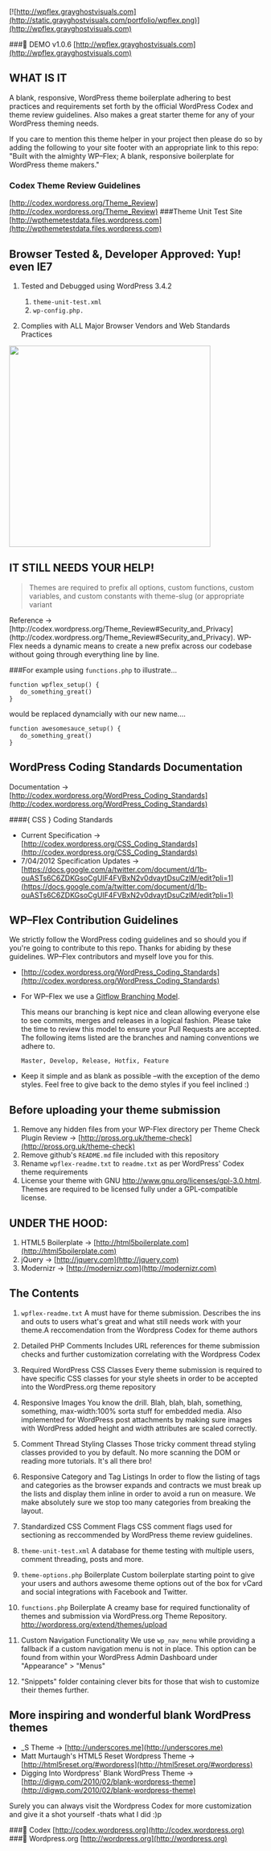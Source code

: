 [![http://wpflex.grayghostvisuals.com](http://static.grayghostvisuals.com/portfolio/wpflex.png)](http://wpflex.grayghostvisuals.com)

###:link: DEMO v1.0.6 [http://wpflex.grayghostvisuals.com](http://wpflex.grayghostvisuals.com)

## WHAT IS IT
A blank, responsive, WordPress theme boilerplate adhering to best practices and requirements set forth by the official WordPress Codex and theme review guidelines. Also makes a great starter theme for any of your WordPress theming needs.

If you care to mention this theme helper in your project then please do so by adding the following to your site footer with an appropriate link to this repo:
"Built with the almighty WP&ndash;Flex; A blank, responsive boilerplate for WordPress theme makers."


### Codex Theme Review Guidelines
[http://codex.wordpress.org/Theme_Review](http://codex.wordpress.org/Theme_Review)
###Theme Unit Test Site
[http://wpthemetestdata.files.wordpress.com](http://wpthemetestdata.files.wordpress.com)


## Browser Tested &amp;, Developer Approved: Yup! even IE7
1. Tested and Debugged using WordPress 3.4.2
    1. ``theme-unit-test.xml``
    2. ``wp-config.php.``

2. Complies with ALL Major Browser Vendors and Web Standards Practices
<img src="https://raw.github.com/paulirish/browser-logos/master/all-desktop.png" width="400">


## IT STILL NEEDS YOUR HELP!
<blockquote>Themes are required to prefix all options, custom functions, custom variables, and custom constants with theme-slug (or appropriate variant</blockquote>
Reference &rarr; [http://codex.wordpress.org/Theme_Review#Security_and_Privacy](http://codex.wordpress.org/Theme_Review#Security_and_Privacy).
WP-Flex needs a dynamic means to create a new prefix across our codebase without going through everything line by line.

###For example
using ``functions.php`` to illustrate&hellip;

```shell
function wpflex_setup() {
   do_something_great()
}
```

would be replaced dynamcially with our new name....

```shell
function awesomesauce_setup() {
   do_something_great()
}
```

## WordPress Coding Standards Documentation
Documentation &rarr; [http://codex.wordpress.org/WordPress_Coding_Standards](http://codex.wordpress.org/WordPress_Coding_Standards)


####{ CSS } Coding Standards
* Current Specification &rarr; [http://codex.wordpress.org/CSS_Coding_Standards](http://codex.wordpress.org/CSS_Coding_Standards)
* 7/04/2012 Specification Updates &rarr; [https://docs.google.com/a/twitter.com/document/d/1b-ouASTs6C6ZDKGsoCgUIF4FVBxN2v0dvaytDsuCzlM/edit?pli=1](https://docs.google.com/a/twitter.com/document/d/1b-ouASTs6C6ZDKGsoCgUIF4FVBxN2v0dvaytDsuCzlM/edit?pli=1)


## WP&ndash;Flex Contribution Guidelines
We strictly follow the WordPress coding guidelines and so should you if you're going to contribute to this repo. Thanks for abiding by these guidelines. WP&ndash;Flex contributors and myself love you for this.

* [http://codex.wordpress.org/WordPress_Coding_Standards](http://codex.wordpress.org/WordPress_Coding_Standards)

* For WP&ndash;Flex we use a [Gitflow Branching Model](http://nvie.com/posts/a-successful-git-branching-model).

    This means our branching is kept nice and clean allowing everyone else to see commits, merges and releases in a logical fashion. Please take the time to review this model to ensure your Pull Requests are accepted. The following items listed are the branches and naming conventions we adhere to.

    ``Master, Develop, Release, Hotfix, Feature``

* Keep it simple and as blank as possible &ndash;with the exception of the demo styles.
    Feel free to give back to the demo styles if you feel inclined :)


## Before uploading your theme submission
1. Remove any hidden files from your WP-Flex directory per Theme Check Plugin Review &rarr; [http://pross.org.uk/theme-check](http://pross.org.uk/theme-check)
2. Remove github's ``README.md`` file included with this repository
3. Rename ``wpflex-readme.txt`` to ``readme.txt`` as per WordPress' Codex theme requirements
4. License your theme with GNU http://www.gnu.org/licenses/gpl-3.0.html. Themes are required to be licensed fully under a GPL-compatible license.


## UNDER THE HOOD:
1. HTML5 Boilerplate  &rarr; [http://html5boilerplate.com](http://html5boilerplate.com)
2. jQuery             &rarr; [http://jquery.com](http://jquery.com)
3. Modernizr          &rarr; [http://modernizr.com](http://modernizr.com)


## The Contents
1. ``wpflex-readme.txt``
    A must have for theme submission. Describes the ins and outs to users what's great and what still needs work with your theme.A reccomendation from the Wordpress Codex for theme authors

2. Detailed PHP Comments
    Includes URL references for theme submission checks and further customization correlating with the Wordpress Codex

3. Required WordPress CSS Classes
    Every theme submission is required to have specific CSS classes for your style sheets in order to be accepted into the WordPress.org theme repository

4. Responsive Images
    You know the drill. Blah, blah, blah, something, something, max-width:100% sorta stuff for embedded media. Also implemented for WordPress post attachments by making sure images with WordPress added height and width attributes are scaled correctly.

5. Comment Thread Styling Classes
    Those tricky comment thread styling classes provided to you by default. No more scanning the DOM or reading more tutorials. It's all there bro!

6. Responsive Category and Tag Listings
    In order to flow the listing of tags and categories as the browser expands and contracts we must break up the lists and display them inline in order to avoid a run on measure. We make absolutely sure we stop too many categories from breaking the layout.

7. Standardized CSS Comment Flags
    CSS comment flags used for sectioning as reccommended by WordPress theme review guidelines.

8. ``theme-unit-test.xml``
    A database for theme testing with multiple users, comment threading, posts and more.

9. ``theme-options.php`` Boilerplate
    Custom boilerplate starting point to give your users and authors awesome theme options out of the box for vCard and social integrations with Facebook and Twitter.

10. ``functions.php`` Boilerplate
    A creamy base for required functionality of themes and submission via WordPress.org Theme Repository. http://wordpress.org/extend/themes/upload

11. Custom Navigation Functionality
    We use ``wp_nav_menu`` while providing a fallback if a custom navigation menu is not in place. This option can be found from within your WordPress Admin Dashboard under "Appearance" &gt; "Menus"

12. "Snippets" folder containing clever bits for those that wish to customize their themes further.


## More inspiring and wonderful blank WordPress themes
* _S Theme &rarr; [http://underscores.me](http://underscores.me)
* Matt Murtaugh's HTML5 Reset Wordpress Theme &rarr; [http://html5reset.org/#wordpress](http://html5reset.org/#wordpress)
* Digging Into Wordpress' Blank WordPress Theme &rarr; [http://digwp.com/2010/02/blank-wordpress-theme](http://digwp.com/2010/02/blank-wordpress-theme)

Surely you can always visit the Wordpress Codex for more customization and give it a shot yourself
-thats what I did :)p

###:link: Codex [http://codex.wordpress.org](http://codex.wordpress.org)
###:link: Wordpress.org [http://wordpress.org](http://wordpress.org)